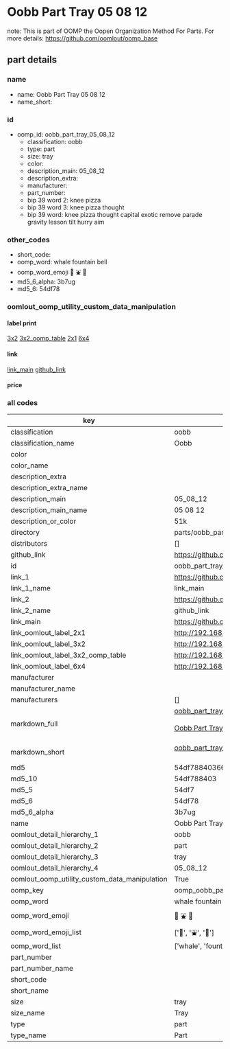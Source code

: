 # Oobb Part Tray 05 08 12  

note: This is part of OOMP the Oopen Organization Method For Parts. For more details: https://github.com/oomlout/oomp_base

##  part details





### name
* name: Oobb Part Tray 05 08 12
* name_short: 
### id
* oomp_id: oobb_part_tray_05_08_12
  * classification: oobb
  * type: part
  * size: tray
  * color: 
  * description_main: 05_08_12
  * description_extra: 
  * manufacturer: 
  * part_number: 
  * bip 39 word 2: knee pizza
  * bip 39 word 3: knee pizza thought
  * bip 39 word: knee pizza thought capital exotic remove parade gravity lesson tilt hurry aim

### other_codes
* short_code: 
* oomp_word: whale fountain bell
* oomp_word_emoji :whale: :fountain: :bell:
* md5_6_alpha: 3b7ug
* md5_6: 54df78






### oomlout_oomp_utility_custom_data_manipulation
#### label print
[3x2](http://192.168.1.245:1112/?label=oomp%203b7ug)
[3x2_oomp_table](http://192.168.1.107:1112/?label=oomp%203b7ug)
[2x1](http://192.168.1.242:1112/?label=oomp%203b7ug)
[6x4](http://192.168.1.55:1112/?label=oomp%203b7ug)    

#### link

[link_main](https://github.com/oomlout/oomlout_oomp_current_version_messy/tree/main/parts/oobb_part_tray_05_08_12) [github_link](https://github.com/oomlout/oomlout_oomp_part_src/tree/main/parts/oobb_part_tray_05_08_12)                             

#### price







### all codes 
| key | value |  
| --- | --- |  
| classification | oobb |  
| classification_name | Oobb |  
| color |  |  
| color_name |  |  
| description_extra |  |  
| description_extra_name |  |  
| description_main | 05_08_12 |  
| description_main_name | 05 08 12 |  
| description_or_color | 51k |  
| directory | parts/oobb_part_tray_05_08_12 |  
| distributors | [] |  
| github_link | https://github.com/oomlout/oomlout_oomp_part_src/tree/main/parts/oobb_part_tray_05_08_12 |  
| id | oobb_part_tray_05_08_12 |  
| link_1 | https://github.com/oomlout/oomlout_oomp_current_version_messy/tree/main/parts/oobb_part_tray_05_08_12 |  
| link_1_name | link_main |  
| link_2 | https://github.com/oomlout/oomlout_oomp_part_src/tree/main/parts/oobb_part_tray_05_08_12 |  
| link_2_name | github_link |  
| link_main | https://github.com/oomlout/oomlout_oomp_current_version_messy/tree/main/parts/oobb_part_tray_05_08_12 |  
| link_oomlout_label_2x1 | http://192.168.1.242:1112/?label=oomp%203b7ug |  
| link_oomlout_label_3x2 | http://192.168.1.245:1112/?label=oomp%203b7ug |  
| link_oomlout_label_3x2_oomp_table | http://192.168.1.107:1112/?label=oomp%203b7ug |  
| link_oomlout_label_6x4 | http://192.168.1.55:1112/?label=oomp%203b7ug |  
| manufacturer |  |  
| manufacturer_name |  |  
| manufacturers | [] |  
| markdown_full | [oobb_part_tray_05_08_12](https://github.com/oomlout/oomlout_oomp_current_version_messy/tree/main/parts/oobb_part_tray_05_08_12)<br>[](https://github.com/oomlout/oomlout_oomp_current_version_messy/tree/main/parts/oobb_part_tray_05_08_12)<br>[Oobb Part Tray 05 08 12](https://github.com/oomlout/oomlout_oomp_current_version_messy/tree/main/parts/oobb_part_tray_05_08_12)<br><br> |  
| markdown_short | [oobb_part_tray_05_08_12](https://github.com/oomlout/oomlout_oomp_current_version_messy/tree/main/parts/oobb_part_tray_05_08_12)<br><br> |  
| md5 | 54df788403661402d7a80221c1e96bdc |  
| md5_10 | 54df788403 |  
| md5_5 | 54df7 |  
| md5_6 | 54df78 |  
| md5_6_alpha | 3b7ug |  
| name | Oobb Part Tray 05 08 12 |  
| oomlout_detail_hierarchy_1 | oobb |  
| oomlout_detail_hierarchy_2 | part |  
| oomlout_detail_hierarchy_3 | tray |  
| oomlout_detail_hierarchy_4 | 05_08_12 |  
| oomlout_oomp_utility_custom_data_manipulation | True |  
| oomp_key | oomp_oobb_part_tray_05_08_12 |  
| oomp_word | whale fountain bell |  
| oomp_word_emoji | :whale: :fountain: :bell: |  
| oomp_word_emoji_list | [':whale:', ':fountain:', ':bell:'] |  
| oomp_word_list | ['whale', 'fountain', 'bell'] |  
| part_number |  |  
| part_number_name |  |  
| short_code |  |  
| short_name |  |  
| size | tray |  
| size_name | Tray |  
| type | part |  
| type_name | Part |  
